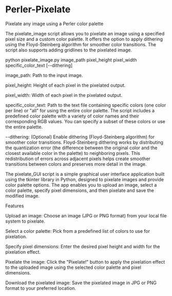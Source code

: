 # Perler-Pixelate
Pixelate any image using a Perler color palette 

The pixelate_image script allows you to pixelate an image using a specified pixel size and a custom color palette. It offers the option to apply dithering using the Floyd-Steinberg algorithm for smoother color transitions. The script also supports adding gridlines to the pixelated image.

python pixelate_image.py image_path pixel_height pixel_width specific_color_text [--dithering]

image_path: Path to the input image.

pixel_height: Height of each pixel in the pixelated output.

pixel_width: Width of each pixel in the pixelated output.

specific_color_text: Path to the text file containing specific colors (one color per line) or "all" for using the entire color palette. The script includes a predefined color palette with a variety of color names and their corresponding RGB values. You can specify a subset of these colors or use the entire palette.

--dithering: (Optional) Enable dithering (Floyd-Steinberg algorithm) for smoother color transitions. Floyd-Steinberg dithering works by distributing the quantization error (the difference between the original color and the closest available color in the palette) to neighboring pixels. This redistribution of errors across adjacent pixels helps create smoother transitions between colors and preserves more detail in the image.

The pixelate_GUI script is a simple graphical user interface application built using the tkinter library in Python, designed to pixelate images and provide color palette options. The app enables you to upload an image, select a color palette, specify pixel dimensions, and then pixelate and save the modified image.

Features

Upload an image: Choose an image (JPG or PNG format) from your local file system to pixelate.

Select a color palette: Pick from a predefined list of colors to use for pixelation.

Specify pixel dimensions: Enter the desired pixel height and width for the pixelation effect.

Pixelate the image: Click the "Pixelate!" button to apply the pixelation effect to the uploaded image using the selected color palette and pixel dimensions.

Download the pixelated image: Save the pixelated image in JPG or PNG format to your preferred location.


